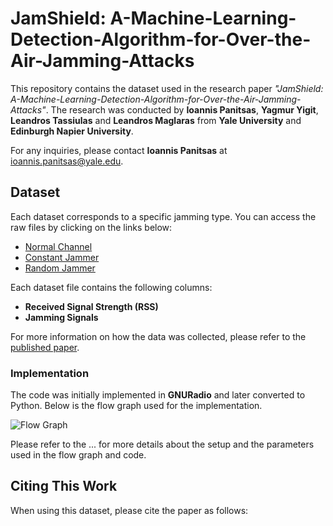 # JamShield: A-Machine-Learning-Detection-Algorithm-for-Over-the-Air-Jamming-Attacks

This repository contains the dataset used in the research paper _"JamShield: A-Machine-Learning-Detection-Algorithm-for-Over-the-Air-Jamming-Attacks"_. The research was conducted by **Ioannis Panitsas**, **Yagmur Yigit**,  **Leandros Tassiulas** and **Leandros Maglaras** from **Yale University** and **Edinburgh Napier University**.

For any inquiries, please contact **Ioannis Panitsas** at [ioannis.panitsas@yale.edu](mailto:ioannis.panitsas@yale.edu).

## Dataset

Each dataset corresponds to a specific jamming type. You can access the raw files by clicking on the links below:

- [Normal Channel](#)  
- [Constant Jammer](#)  
- [Random Jammer](#)

Each dataset file contains the following columns:

- **Received Signal Strength (RSS)**
- **Jamming Signals**

For more information on how the data was collected, please refer to the [published paper](https://doi.org/10.1145/3567445.3567456).

### Implementation

The code was initially implemented in **GNURadio** and later converted to Python. Below is the flow graph used for the implementation.

![Flow Graph](#)  

Please refer to the ... for more details about the setup and the parameters used in the flow graph and code.

## Citing This Work

When using this dataset, please cite the paper as follows:


